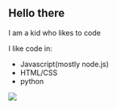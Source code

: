 ## Hello there 

I am a kid who likes to code

I like code in:
- Javascript(mostly node.js) 
- HTML/CSS
- python


![](https://github-readme-stats.vercel.app/api/top-langs/?username=dev-kowal)
